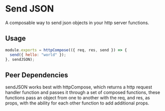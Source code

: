 # Send JSON

A composable way to send json objects in your http server functions.

## Usage

```js
module.exports = httpCompose(({ req, res, send }) => {
  send({ hello: "world" });
}, sendJSON);
```

## Peer Dependencies

sendJSON works best with httpCompose, which returns a http request handler function and passes it through a set of composed functions, these functions pass an object from one to another with the req, and res, as props, with the ability for each other function to add additional props.
